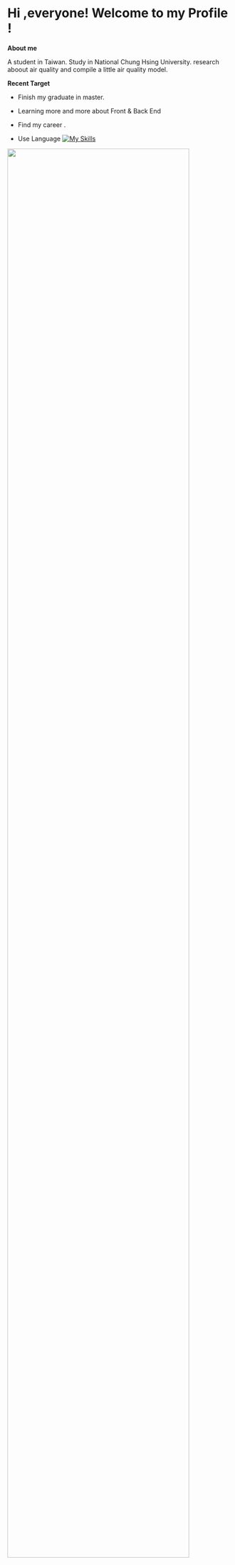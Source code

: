 # Hi ,everyone! Welcome to my Profile !

**About me**

A student in Taiwan. Study in National Chung Hsing University.
research aboout air quality and compile a little air quality model.

**Recent Target**
* Finish my graduate in master.

* Learning more and more about Front & Back End 

* Find my career .


* Use Language
[![My Skills](https://skillicons.dev/icons?i=python,c,cpp,linux,mysql)](https://skillicons.dev)



<img src = "https://i.imgur.com/2XP0OMA.png" width =90%>




